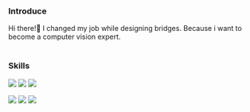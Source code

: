 ### Introduce

Hi there!👋 I changed my job while designing bridges. Because i want to become a computer vision expert. 
<br></br>

### Skills

<img src='https://img.shields.io/badge/-Python-red'> <img src='https://img.shields.io/badge/-OpenCV-green'> <img src='https://img.shields.io/badge/-Pytorch-blue'>


<img src='https://img.shields.io/badge/-3ds Max-purple'> <img src='https://img.shields.io/badge/-Illustrator-yellow'> <img src='https://img.shields.io/badge/-Photoshop-orange'>







<!--
**Jungseunggi/Jungseunggi** is a ✨ _special_ ✨ repository because its `README.md` (this file) appears on your GitHub profile.

Here are some ideas to get you started:

- 🔭 I’m currently working on ...
- 🌱 I’m currently learning ...
- 👯 I’m looking to collaborate on ...
- 🤔 I’m looking for help with ...
- 💬 Ask me about ...
- 📫 How to reach me: ...
- 😄 Pronouns: ...
- ⚡ Fun fact: ...
-->
